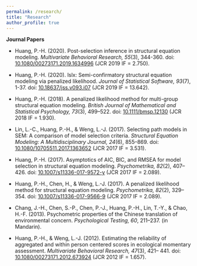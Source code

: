 ```yaml
---
permalink: /research/
title: "Research"
author_profile: true
---
```


**Journal Papers**

+ Huang, P.-H. (2020). Post-selection inference in structural equation modeling. _Multivariate Behavioral Research, 55_(3), 344-360. doi: [10.1080/00273171.2019.1634996](https://doi.org/10.1080/00273171.2019.1634996) (JCR 2019 IF = 2.750).

+ Huang, P.-H. (2020). lslx: Semi-confirmatory structural equation modeling via penalized likelihood. _Journal of Statistical Software, 93_(7), 1-37. doi: [10.18637/jss.v093.i07](https://doi.org/10.18637/jss.v093.i07) (JCR 2019 IF = 13.642).

+ Huang, P.-H. (2018). A penalized likelihood method for multi-group structural equation modeling. _British Journal of Mathematical and Statistical Psychology, 73_(3), 499–522. doi: [10.1111/bmsp.12130](https://doi.org/10.1111/bmsp.12130) (JCR 2018 IF = 1.930).

+ Lin, L.-C., Huang, P.-H., & Weng, L.-J. (2017).  Selecting path models in SEM: A comparison of model selection criteria. _Structural Equation Modeling: A Multidisciplinary Journal, 24_(6), 855–869. doi: [10.1080/10705511.2017.1363652](https://doi.org/10.1080/10705511.2017.1363652) (JCR 2017 IF = 3.531).

+ Huang, P.-H. (2017). Asymptotics of AIC, BIC, and RMSEA for model selection in structural equation modeling. _Psychometrika, 82_(2), 407–426. doi: [10.1007/s11336-017-9572-y](https://doi.org/10.1007/s11336-017-9572-y) (JCR 2017 IF = 2.089).

+ Huang, P.-H., Chen, H., & Weng, L.-J. (2017). A penalized likelihood method for structural equation modeling. _Psychometrika, 82_(2), 329–354. doi: [10.1007/s11336-017-9566-9](https://doi.org/10.1007/s11336-017-9566-9) (JCR 2017 IF = 2.089).

+ Chang, J.-H., Chen, S.-P., Chen, P.-J., Huang, P.-H., Lin, T.-Y., & Chao, H.-F. (2013). Psychometric properties of the Chinese translation of environmental concern. _Psychological Testing, 60_, 211–237. (in Mandarin).

+ Huang, P.-H., & Weng, L.-J. (2012). Estimating the reliability of aggregated and within person centered scores in ecological momentary assessment. _Multivariate Behavioral Research, 47_(3), 421– 441. doi: [10.1080/00273171.2012.673924](https://doi.org/10.1080/00273171.2012.673924) (JCR 2012 IF = 1.657).